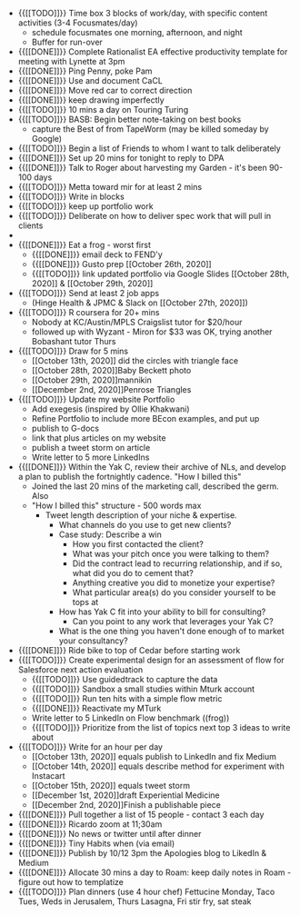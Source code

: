 - {{[[TODO]]}} Time box 3 blocks of work/day, with specific content activities (3-4 Focusmates/day)
    - schedule focusmates one morning, afternoon, and night
    - Buffer for run-over
- {{[[DONE]]}} Complete Rationalist EA effective productivity template for meeting with Lynette at 3pm
- {{[[DONE]]}} Ping Penny, poke Pam
- {{[[DONE]]}} Use and document CaCL 
- {{[[DONE]]}} Move red car to correct direction
- {{[[DONE]]}} keep drawing imperfectly
- {{[[TODO]]}} 10 mins a day on Touring Turing
- {{[[TODO]]}} BASB: Begin better note-taking on best books
    - capture the Best of from TapeWorm (may be killed someday by Google)
- {{[[TODO]]}} Begin a list of Friends to whom I want to talk deliberately
- {{[[DONE]]}} Set up 20 mins for tonight to reply to DPA
- {{[[DONE]]}} Talk to Roger about harvesting my Garden - it's been 90-100 days
- {{[[TODO]]}} Metta toward mir for at least 2 mins
- {{[[TODO]]}} Write in blocks
- {{[[TODO]]}} keep up portfolio work
- {{[[TODO]]}} Deliberate on how to deliver spec work that will pull in clients
- 
- {{[[DONE]]}} Eat a frog - worst first 
    - {{[[DONE]]}} email deck to FEND'y
    - {{[[DONE]]}} Gusto prep [[October 26th, 2020]]
    - {{[[TODO]]}} link updated portfolio via Google Slides [[October 28th, 2020]] & [[October 29th, 2020]]
- {{[[TODO]]}} Send at least 2 job apps 
    - (Hinge Health & JPMC & Slack on [[October 27th, 2020]])
- {{[[TODO]]}} R coursera for 20+ mins 
    - Nobody at KC/Austin/MPLS Craigslist tutor for $20/hour 
    - followed up with Wyzant - Miron for $33 was OK, trying another Bobashant tutor Thurs
- {{[[TODO]]}} Draw for 5 mins 
    - [[October 13th, 2020]] did the circles with triangle face
    - [[October 28th, 2020]]Baby Beckett photo
    - [[October 29th, 2020]]mannikin
    - [[December 2nd, 2020]]Penrose Triangles
- {{[[TODO]]}} Update my website Portfolio 
    - Add exegesis (inspired by Ollie Khakwani)
    - Refine Portfolio to include more BEcon examples, and put up
    - publish to G-docs 
    - link that plus articles on my website
    - publish a tweet storm on article
    - Write letter to 5 more LinkedIns 
- {{[[DONE]]}} Within the Yak C, review their archive of NLs, and develop a plan to publish the fortnightly cadence. "How I billed this"
    - Joined the last 20 mins of the marketing call, described the germ. Also 
    - "How I billed this" structure - 500 words max
        - Tweet length description of your niche & expertise.
            - What channels do you use to get new clients?
            - Case study: Describe a win
                - How you first contacted the client?
                - What was your pitch once you were talking to them?
                - Did the contract lead to recurring relationship, and if so, what did you do to cement that?
                - Anything creative you did to monetize your expertise?
                - What particular area(s) do you consider yourself to be tops at
            - How has Yak C fit into your ability to bill for consulting?
                - Can you point to any work that leverages your Yak C?
            - What is the one thing you haven't done enough of to market your consultancy?
- {{[[DONE]]}} Ride bike to top of Cedar before starting work
- {{[[TODO]]}} Create experimental design for an assessment of flow for Salesforce next action evaluation
    - {{[[TODO]]}} Use guidedtrack to capture the data
    - {{[[TODO]]}} Sandbox a small studies within Mturk account
    - {{[[TODO]]}} Run ten hits with a simple flow metric
    - {{[[DONE]]}} Reactivate my MTurk
    - Write letter to 5 LinkedIn on Flow benchmark  ((frog))
    - {{[[TODO]]}} Prioritize from the list of topics next top 3 ideas to write about
- {{[[TODO]]}} Write for an hour per day
    - [[October 13th, 2020]] equals publish to LinkedIn and fix Medium
    - [[October 14th, 2020]] equals describe method for experiment with Instacart
    - [[October 15th, 2020]] equals tweet storm
    - [[December 1st, 2020]]draft Experiential Medicine
    - [[December 2nd, 2020]]Finish a publishable piece
- {{[[DONE]]}} Pull together a list of 15 people - contact 3 each day
- {{[[DONE]]}} Ricardo zoom at 11;30am
- {{[[DONE]]}} No news or twitter until after dinner
- {{[[DONE]]}} Tiny Habits when (via email) 
- {{[[DONE]]}} Publish by 10/12 3pm the Apologies blog to LikedIn & Medium
- {{[[DONE]]}} Allocate 30 mins a day to Roam: keep daily notes in Roam - figure out how to templatize
- {{[[TODO]]}} Plan dinners (use 4 hour chef) Fettucine Monday, Taco Tues,  Weds in Jerusalem, Thurs Lasagna, Fri stir fry, sat steak 
